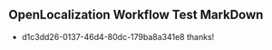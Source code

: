 ## OpenLocalization Workflow Test MarkDown
* d1c3dd26-0137-46d4-80dc-179ba8a341e8 thanks!

<!--HONumber=Aug16_HO1-->


